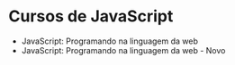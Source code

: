# Cursos de JavaScript

* JavaScript: Programando na linguagem da web
* JavaScript: Programando na linguagem da web - Novo